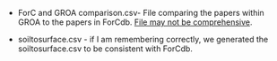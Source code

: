 - ForC and GROA comparison.csv- File comparing the papers within GROA to the papers in ForCdb. [File may not be comprehensive](https://github.com/forc-db/GROA/issues/21#issuecomment-634364764).

- soiltosurface.csv - if I am remembering correctly, we generated the soiltosurface.csv to be consistent with ForCdb. 
